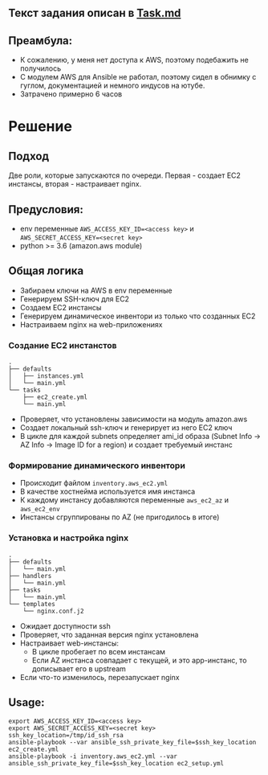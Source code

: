 ## Текст задания описан в [Task.md][task_file]
## Преамбула:
- К сожалению, у меня нет доступа к AWS, поэтому подебажить не получилось
- С модулем AWS для Ansible не работал, поэтому сидел в обнимку с гуглом, документацией и немного индусов на ютубе. 
- Затрачено примерно 6 часов
# Решение
## Подход
Две роли, которые запускаются по очереди. Первая - создает EC2 инстансы, вторая - настраивает nginx.


## Предусловия:
- env переменные `AWS_ACCESS_KEY_ID=<access key>` и `AWS_SECRET_ACCESS_KEY=<secret key>`
- python >= 3.6 (amazon.aws module)


## Общая логика
- Забираем ключи на AWS в env переменные
- Генерируем SSH-ключ для EC2
- Создаем EC2 инстансы 
- Генерируем динамическое инвентори из только что созданных EC2
- Настраиваем nginx на web-приложениях
### Создание EC2 инстанстов
```
.
├── defaults
│   ├── instances.yml
│   └── main.yml
└── tasks
    ├── ec2_create.yml
    └── main.yml
```
- Проверяет, что установлены зависимости на модуль amazon.aws
- Создает локальный ssh-ключ и генерирует из него EC2 ключ
- В цикле для каждой subnets определяет ami_id образа (Subnet Info -> AZ Info -> Image ID for a region) и создает требуемый инстанс

### Формирование динамического инвентори
- Происходит файлом `inventory.aws_ec2.yml`
- В качестве хостнейма используется имя инстанса
- К каждому инстансу добавляются переменные `aws_ec2_az` и `aws_ec2_env` 
- Инстансы сгруппированы по AZ (не пригодилось в итоге)
### Установка и настройка nginx
```
.
├── defaults
│   └── main.yml
├── handlers
│   └── main.yml
├── tasks
│   └── main.yml
└── templates
    └── nginx.conf.j2
```
- Ожидает доступности ssh 
- Проверяет, что заданная версия nginx установлена
- Настраивает web-инстансы:
    - В цикле пробегает по всем инстансам
    - Если AZ инстанса совпадает с текущей, и это app-инстанс, то дописывает его в upstream
- Если что-то изменилось, перезапускает nginx


[task_file]: ./Task.md

## Usage:
```
export AWS_ACCESS_KEY_ID=<access key>
export AWS_SECRET_ACCESS_KEY=<secret key>
ssh_key_location=/tmp/id_ssh_rsa
ansible-playbook --var ansible_ssh_private_key_file=$ssh_key_location ec2_create.yml
ansible-playbook -i inventory.aws_ec2.yml --var ansible_ssh_private_key_file=$ssh_key_location ec2_setup.yml
```
